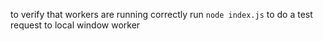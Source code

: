to verify that workers are running correctly
run `node index.js` to do a test request to local window worker
